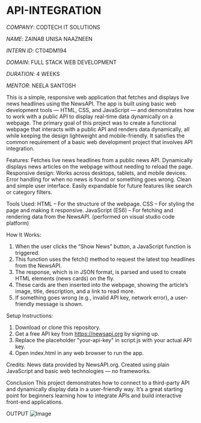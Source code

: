 # API-INTEGRATION

*COMPANY*: CODTECH IT SOLUTIONS

*NAME*: ZAINAB UNISA NAAZNEEN

*INTERN ID*: CT04DM194

*DOMAIN*: FULL STACK WEB DEVELOPMENT

*DURATION*: 4 WEEKS

*MENTOR*: NEELA SANTOSH


This is a simple, responsive web application that fetches and displays live news headlines using the NewsAPI. The app is built using basic web development tools — HTML, CSS, and JavaScript — and demonstrates how to work with a public API to display real-time data dynamically on a webpage.
The primary goal of this project was to create a functional webpage that interacts with a public API and renders data dynamically, all while keeping the design lightweight and mobile-friendly. It satisfies the common requirement of a basic web development project that involves API integration.

Features:
Fetches live news headlines from a public news API.
Dynamically displays news articles on the webpage without needing to reload the page.
Responsive design: Works across desktops, tablets, and mobile devices.
Error handling for when no news is found or something goes wrong.
Clean and simple user interface.
Easily expandable for future features like search or category filters.

Tools Used:
HTML – For the structure of the webpage.
CSS – For styling the page and making it responsive.
JavaScript (ES6) – For fetching and rendering data from the NewsAPI.
(performed on visual studio code platform)

How It Works:
1. When the user clicks the “Show News” button, a JavaScript function is triggered.
2. This function uses the fetch() method to request the latest top headlines from the NewsAPI.
3. The response, which is in JSON format, is parsed and used to create HTML elements (news cards) on the fly.
4. These cards are then inserted into the webpage, showing the article’s image, title, description, and a link to read more.
5. If something goes wrong (e.g., invalid API key, network error), a user-friendly message is shown.

Setup Instructions:
1. Download or clone this repository.
2. Get a free API key from https://newsapi.org by signing up.
3. Replace the placeholder "your-api-key" in script.js with your actual API key.
4. Open index.html in any web browser to run the app.

Credits:
News data provided by NewsAPI.org.
Created using plain JavaScript and basic web technologies — no frameworks.

Conclusion
This project demonstrates how to connect to a third-party API and dynamically display data in a user-friendly way. It’s a great starting point for beginners learning how to integrate APIs and build interactive front-end applications.

OUTPUT
![Image](https://github.com/user-attachments/assets/48746d94-20f6-4abc-a2f4-1ea827bd15e8)
